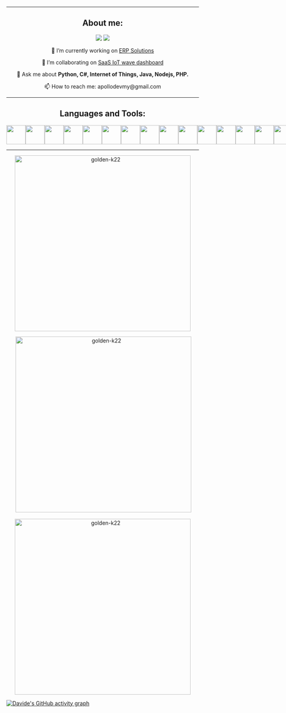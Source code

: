 <!-- <div align="center">
  <img  src="./github-header-image.png"/>
  <p align="center"><a href="https://github.com/ryo-ma/github-profile-trophy"><img src="https://github-profile-trophy.vercel.app/?username=davevad93&theme=onedark" alt="davevad93" /></a></p>
</div>   -->

<hr>

<div align="center">
      <h2>About me:</h2>
      <p></p>      
      <a href="https://github.com/golden-k22"><img src="https://komarev.com/ghpvc/?username=golden-k22&color=brightgreen&style=for-the-badge"/><a/>
      <a href="./LICENSE"><img src="https://img.shields.io/github/license/golden-k22/golden-k22?style=for-the-badge&color=brightgreen"/></a>
      <p>🔭 I’m currently working on <a href="https://github.com/golden-k22/ERP-solution">ERP Solutions</a></p>
      <p>👯 I’m collaborating on <a href="https://github.com/golden-k22/saas_iotwave">SaaS IoT wave dashboard</a></p>
      <p>💬 Ask me about <b>Python, C#, Internet of Things, Java, Nodejs, PHP.</b></p> 
      <p>📫 How to reach me: apollodevmy@gmail.com</p>
</div>

<hr>

<h2 align="center">Languages and Tools:</h2>
<div align="center" style="display:flex;flex-direction:row;">
    <a href="https://visualstudio.microsoft.com/"><img src="https://cdn.jsdelivr.net/gh/devicons/devicon@latest/icons/visualstudio/visualstudio-original.svg" width=50/><a/>
    <a href="https://code.visualstudio.com/"><img src="https://cdn.jsdelivr.net/gh/devicons/devicon@latest/icons/vscode/vscode-original.svg" width=50/><a/>
    <a href="https://dotnet.microsoft.com/en-us/languages/csharp"><img src="https://cdn.jsdelivr.net/gh/devicons/devicon@latest/icons/csharp/csharp-original.svg" width=50/><a/>
    <a href="https://dotnet.microsoft.com/en-us/download/dotnet-framework"><img src="https://cdn.jsdelivr.net/gh/devicons/devicon@latest/icons/dot-net/dot-net-plain-wordmark.svg" width=50/><a/>
    <a href="https://dotnet.microsoft.com/en-us/download"><img src="https://cdn.jsdelivr.net/gh/devicons/devicon@latest/icons/dotnetcore/dotnetcore-original.svg" width=50/><a/>
    <a href="https://www.python.org/"><img src="https://cdn.jsdelivr.net/gh/devicons/devicon@latest/icons/python/python-original-wordmark.svg" width=50/><a/>
    <a href="https://www.djangoproject.com/"><img src="https://cdn.jsdelivr.net/gh/devicons/devicon@latest/icons/django/django-plain.svg" width=50/><a/>
    <a href="https://jupyter.org/"><img src="https://cdn.jsdelivr.net/gh/devicons/devicon@latest/icons/jupyter/jupyter-original-wordmark.svg" width=50/><a/>
    <a href="https://www.javascript.com/"><img src="https://cdn.jsdelivr.net/gh/devicons/devicon@latest/icons/javascript/javascript-original.svg" width=50/><a/>
    <a href="https://html.com/html5/"><img src="https://cdn.jsdelivr.net/gh/devicons/devicon@latest/icons/html5/html5-plain-wordmark.svg" width=50/><a/>
    <a href="https://getbootstrap.com/"><img src="https://cdn.jsdelivr.net/gh/devicons/devicon@latest/icons/bootstrap/bootstrap-original-wordmark.svg" width=50/><a/>
    <a href="https://www.xml.com/"><img src="https://cdn.jsdelivr.net/gh/devicons/devicon@latest/icons/xml/xml-plain.svg" width=50/><a/>
    <a href="https://www.mysql.com/"><img src="https://cdn.jsdelivr.net/gh/devicons/devicon@latest/icons/mysql/mysql-original.svg" width=50/><a/>
    <a href="https://www.sqlite.org/"><img src="https://cdn.jsdelivr.net/gh/devicons/devicon@latest/icons/sqlite/sqlite-original.svg" width=50/><a/>
    <a href="https://git-scm.com/"><img src="https://cdn.jsdelivr.net/gh/devicons/devicon@latest/icons/git/git-original.svg" width=50/><a/>
</div>

<hr>

<div align="center">
  <p><img src="https://github-readme-stats.vercel.app/api/top-langs?username=golden-k22&show_icons=true&locale=en&layout=compact&theme=onedark" alt="golden-k22" width=460 /></p>
  <p>&nbsp;<img src="https://github-readme-stats.vercel.app/api?username=golden-k22&show_icons=true&locale=en&theme=onedark" alt="golden-k22" width=460 /></p>
  <p><img src="https://github-readme-streak-stats.herokuapp.com/?user=golden-k22&&theme=onedark" alt="golden-k22" width=460 /></p>
</div>

[![Davide's GitHub activity graph](https://github-readme-activity-graph.vercel.app/graph?username=davevad93&theme=github-compact&bg_color=282C35)](https://github.com/ashutosh00710/github-readme-activity-graph)

<!--
**davevad93/davevad93** is a ✨ _special_ ✨ repository because its `README.md` (this file) appears on your GitHub profile.

Here are some ideas to get you started:

- 🔭 I’m currently working on ...
- 🌱 I’m currently learning ...
- 👯 I’m looking to collaborate on ...
- 🤔 I’m looking for help with ...
- 💬 Ask me about ...
- 📫 How to reach me: ...
- 😄 Pronouns: ...
- ⚡ Fun fact: ...
-->
